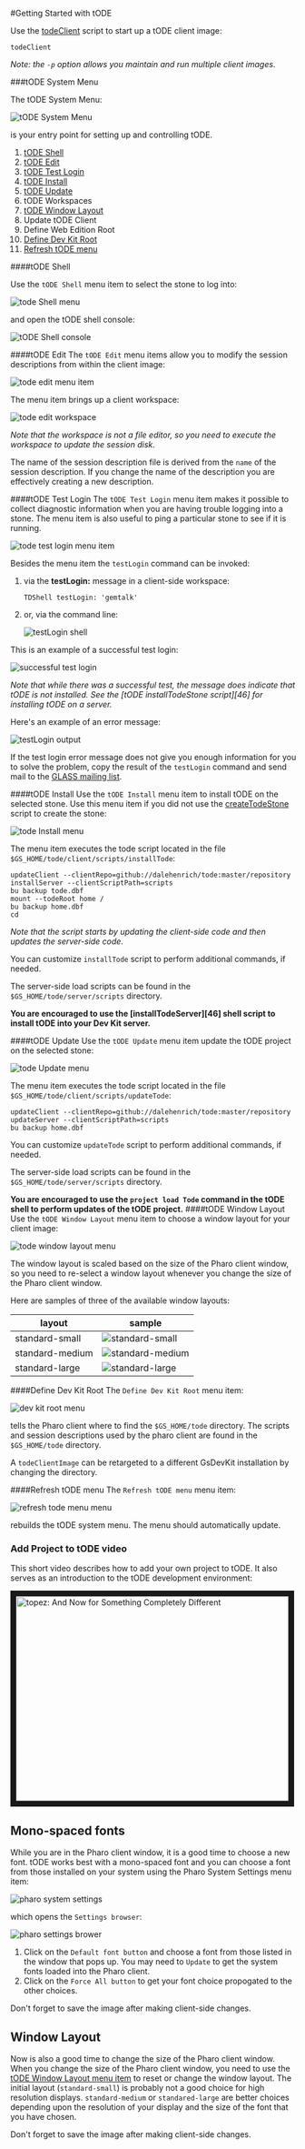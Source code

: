 #Getting Started with tODE

Use the [todeClient][35] script to start up a tODE client image:

```Shell
todeClient
```

*Note: the `-p` option allows you maintain and run multiple client images*.


###tODE System Menu

The tODE System Menu:

![tODE System Menu][37]

is your entry point for setting up and controlling tODE.

1. [tODE Shell](#tode-shell)
1. [tODE Edit](#tode-edit)
2. [tODE Test Login](#tode-test-login)
3. [tODE Install](#tode-install)
4. [tODE Update](#tode-update)
5. tODE Workspaces
6. [tODE Window Layout](#tode-window-layout)
7. Update tODE Client
8. Define Web Edition Root
8. [Define Dev Kit Root](#define-dev-kit-root)
9. [Refresh tODE menu](#refresh-tode-menu)

####tODE Shell

Use the `tODE Shell` menu item to select the stone to log into:

![tode Shell menu][36]

and open the tODE shell console:

![tODE Shell console][38]

####tODE Edit
The `tODE Edit` menu items allow you to modify the session descriptions from within the client image:
 
![tode edit menu item][39]

The menu item brings up a client workspace:

![tode edit workspace][43]

*Note that the workspace is not a file editor, so you need to execute the workspace to update the session disk.* 

The name of the session description file is derived from the `name` of the session description. 
If you change the name of the description you are effectively creating a new description.

####tODE Test Login
The `tODE Test Login` menu item makes it possible to collect diagnostic information when you are having trouble logging into a stone. The menu item is also useful to ping a particular stone to see if it is running.

![tode test login menu item][40]

Besides the menu item the `testLogin` command can be invoked:

1. via the **testLogin:** message in a client-side workspace:

   ```Smalltalk
   TDShell testLogin: 'gemtalk'
   ```
   
3. or, via the command line:

   ![testLogin shell][41]

This is an example of a successful test login:

![successful test login][42]

*Note that while there was a successful test, the message does indicate that tODE is not installed. See the [tODE installTodeStone script][46] for installing tODE on a server.*

Here's an example of an error message:

![testLogin output][20]

If the test login error message does not give you enough information for you to solve the problem, copy the result of the `testLogin` command and send mail to the [GLASS mailing list][28].

####tODE Install
Use the `tODE Install` menu item to install tODE on the selected stone. 
Use this menu item if you did not use the [createTodeStone][3] script to create the stone:

![tode Install menu][44]

The menu item executes the tode script located in the file `$GS_HOME/tode/client/scripts/installTode`:

```Shell
updateClient --clientRepo=github://dalehenrich/tode:master/repository
installServer --clientScriptPath=scripts
bu backup tode.dbf
mount --todeRoot home /
bu backup home.dbf
cd 
```

*Note that the script starts by updating the client-side code and then updates the server-side code.*

You can customize `installTode` script to perform additional commands, if needed.

The server-side load scripts can be found in the `$GS_HOME/tode/server/scripts` directory.

**You are encouraged to use the [installTodeServer][46] shell script to install tODE into your Dev Kit server.**

####tODE Update
Use the `tODE Update` menu item update the tODE project on the selected stone:

![tode Update menu][45]

The menu item executes the tode script located in the file `$GS_HOME/tode/client/scripts/updateTode`:

```Shell
updateClient --clientRepo=github://dalehenrich/tode:master/repository
updateServer --clientScriptPath=scripts
bu backup home.dbf
```

You can customize `updateTode` script to perform additional commands, if needed.

The server-side load scripts can be found in the `$GS_HOME/tode/server/scripts` directory.

**You are encouraged to use the `project load Tode` command in the tODE shell to perform updates of the tODE project.**
####tODE Window Layout
Use the `tODE Window Layout` menu item to choose a window layout for your client image:

![tode window layout menu][52]

The window layout is scaled based on the size of the Pharo client window, so you need to re-select a window layout whenever you change the size of the Pharo client window.

Here are samples of three of the available window layouts:

| layout | sample|
|--------|-------|
| standard-small|![standard-small][49]|
|standard-medium|![standard-medium][50]|
|standard-large|![standard-large][51]|

####Define Dev Kit Root
The `Define Dev Kit Root` menu item:

![dev kit root menu][53]

tells the Pharo client where to find the `$GS_HOME/tode` directory.
The scripts and session descriptions used by the pharo client are found in the `$GS_HOME/tode` directory.

A `todeClientImage` can be retargeted to a different GsDevKit installation by changing the directory.

####Refresh tODE menu
The `Refresh tODE menu` menu item:

![refresh tode menu menu][54]

rebuilds the tODE system menu. The menu should automatically update.


### Add Project to tODE video

This short video describes how to add your own project to tODE. It also serves as an introduction to the tODE development environment:

<a href="http://www.youtube.com/watch?feature=player_embedded&v=AlB1B0wtX8c
" target="_blank"><img src="http://img.youtube.com/vi/AlB1B0wtX8c/0.jpg" 
alt="topez: And Now for Something Completely Different" width="480" height="360" border="10" /></a>

## Mono-spaced fonts
While you are in the Pharo client window, it is a good time to choose a new font. tODE works best with a mono-spaced font and you can choose a font from those installed on your system using the Pharo System Settings menu item:

![pharo system settings][1]

which opens the `Settings browser`:

![pharo settings brower][2]

1. Click on the `Default font button` and choose a font from those listed in the window that pops up.
You may need to `Update` to get the system fonts loaded into the Pharo client.
2. Click on the `Force All button` to get your font choice propogated to the other choices.

Don't forget to save the image after making client-side changes.

## Window Layout
Now is also a good time to change the size of the Pharo client window. 
When you change the size of the Pharo client window, you need to use the [tODE Window Layout menu item](#tode-window-layout) to reset or change the window layout. 
The initial layout (`standard-small`) is probably not a good choice for high resolution displays. 
`standard-medium` or `standared-large` are better choices depending upon the resolution of your display and the size of the font that you have chosen.

Don't forget to save the image after making client-side changes.

[1]: images/pharoSystemSettingsMenu.png
[2]: images/pharoSystemSettingsDialog.png
[3]: https://github.com/GsDevKit/gsDevKitHome/blob/master/README.md#createtodestone
[20]: docs/images/testLoginOutput.png
[28]: http://lists.gemtalksystems.com/mailman/listinfo/glass
[35]: https://github.com/GsDevKit/gsDevKitHome/blob/master/bin/todeClient
[36]: images/todeShell.png
[37]: images/todeSystemMenu.png
[38]: images/todeShellConsole.png
[39]: images/todeEditMenu.png
[40]: images/todeTestLoginMenu.png
[41]: images/todeTestLoginShell.png
[42]: images/todeTestLoginSuccess.png
[43]: images/todeEditWorkspace.png
[44]: images/todeInstallMenu.png
[45]: images/todeUpdateMenu.png
[49]: images/standardSmallLayout.png
[50]: images/standardMediumLayout.png
[51]: images/standardLargeLayout.png
[52]: images/todeWindowLayoutMenu.png
[53]: images/todeDefineDevKitRootMenu.png
[54]: images/todeRefreshTodeMenu.png

